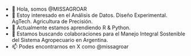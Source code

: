 - 👋 Hola, somos @MISSAGROAR
- 👀 Estoy interesado en el Análisis de Datos. Diseño Experimental. AgTech. Agricultura de Precisión.
- 🌱 Actualmente estamos aprendiendo R & Python.
- 💞️ Estamos buscando colaboraciones para el Manejo Integral Sostenible del Sistema Agropecuario en Argentina.
- 📫 Podes encontrarnos en X como @missagroar
